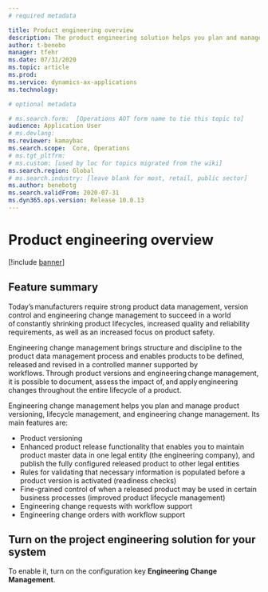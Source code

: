 ```yaml
---
# required metadata

title: Product engineering overview
description: The product engineering solution helps you plan and manage product versioning, lifecycle management, and engineering change management.
author: t-benebo
manager: tfehr
ms.date: 07/31/2020
ms.topic: article
ms.prod: 
ms.service: dynamics-ax-applications
ms.technology: 

# optional metadata

# ms.search.form:  [Operations AOT form name to tie this topic to]
audience: Application User
# ms.devlang: 
ms.reviewer: kamaybac
ms.search.scope:  Core, Operations
# ms.tgt_pltfrm: 
# ms.custom: [used by loc for topics migrated from the wiki]
ms.search.region: Global
# ms.search.industry: [leave blank for most, retail, public sector]
ms.author: benebotg
ms.search.validFrom: 2020-07-31
ms.dyn365.ops.version: Release 10.0.13
---
```


# Product engineering overview

<!-- KFM: should we call it "Engineering change management" or "Product engineering"? -->

[!include [banner](../includes/banner.md)]

## Feature summary

Today’s manufacturers require strong product data management, version control and engineering change management to succeed in a world of constantly shrinking product lifecycles, increased quality and reliability requirements, as well as an increased focus on product safety.

Engineering change management brings structure and discipline to the product data management process and enables products to be defined, released and revised in a controlled manner supported by workflows. Through product versions and engineering change management, it is possible to document, assess the impact of, and apply engineering changes throughout the entire lifecycle of a product.

Engineering change management helps you plan and manage product versioning, lifecycle management, and engineering change management. Its main features are:

- Product versioning
- Enhanced product release functionality that enables you to maintain product master data in one legal entity (the engineering company), and publish the fully configured released product to other legal entities
- Rules for validating that necessary information is populated before a product version is activated (readiness checks)
- Fine-grained control of when a released product may be used in certain business processes (improved product lifecycle management)
- Engineering change requests with workflow support
- Engineering change orders with workflow support

## Turn on the project engineering solution for your system

To enable it, turn on the configuration key **Engineering Change Management**.

<!-- KFM: We would normally provide a longer description of how to this, something like:

    1. Place your system into maintenance mode as described in [Maintenance mode](../../fin-ops-core/dev-itpro/sysadmin/maintenance-mode.md).
    2. Go to **System administration \> Setup \> License configuration**.
    3. Expand the **XXXX** section.
    4. Select the **XXXXXX** check box.
    5. Turn off maintenance mode as described in [Maintenance mode](../../fin-ops-core/dev-itpro/sysadmin/maintenance-mode.md).

Can we do that here? Do we also need to do anything in feature management? The private preview version of this document probably needs to describe how to enable the flight too.

 -->
